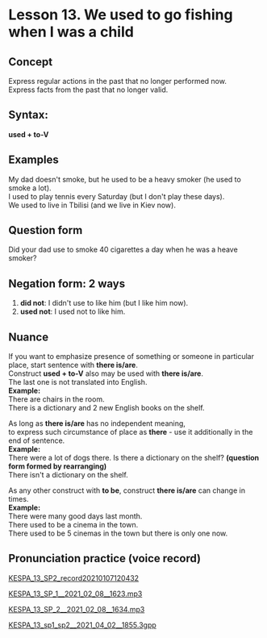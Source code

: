 # Lesson 13. We used to go fishing when I was a child


## Concept

Express regular actions in the past that no longer performed now.  
Express facts from the past that no longer valid.  


## Syntax:

**used + to-V**


## Examples

My dad doesn't smoke, but he used to be a heavy smoker (he used to smoke a lot).  
I used to play tennis every Saturday (but I don't play these days).  
We used to live in Tbilisi (and we live in Kiev now).  


## Question form

Did your dad use to smoke 40 cigarettes a day when he was a heave smoker?  


## Negation form: 2 ways

1. **did not**: I didn't use to like him (but I like him now).
2. **used not**: I used not to like him.


## Nuance

If you want to emphasize presence of something or someone in particular place, 
start sentence with **there is/are**.  
Construct **used + to-V** also may be used with **there is/are**.  
The last one is not translated into English.  
**Example:**  
There are chairs in the room.  
There is a dictionary and 2 new English books on the shelf.  

As long as **there is/are** has no independent meaning,  
to express such circumstance of place as **there** - use it additionally in the end of sentence.  
**Example:**  
There were a lot of dogs there.
Is there a dictionary on the shelf? **(question form formed by rearranging)**  
There isn't a dictionary on the shelf.  

As any other construct with **to be**, construct **there is/are** can change in times.  
**Example:**  
There were many good days last month.  
There used to be a cinema in the town.  
There used to be 5 cinemas in the town but there is only one now.  


## Pronunciation practice (voice record)

[KESPA_13_SP2_record20210107120432](https://mega.nz/file/os8EwL6L#VEV2c0MCFM6bYbtsjFLABiUHU7spKuj1tm5dk_adzPw)

[KESPA_13_SP_1__2021_02_08__1623.mp3](https://mega.nz/file/wsVR2I6T#kZl79u0e94JITCXlztnvq8xqygvdNxDGCEdI_poxWro)

[KESPA_13_SP_2__2021_02_08__1634.mp3](https://mega.nz/file/AkUTAC7L#M0w91Dv0GS6IPhdFGJvoLHe_jjHf57Lyx-DwWuonVN4)

[KESPA_13_sp1_sp2__2021_04_02__1855.3gpp](https://mega.nz/file/p18hCCjL#HKNd966lm6JfpFoVTLP4tF4YWU6cAHYzcSG2Y7U_5yA)
